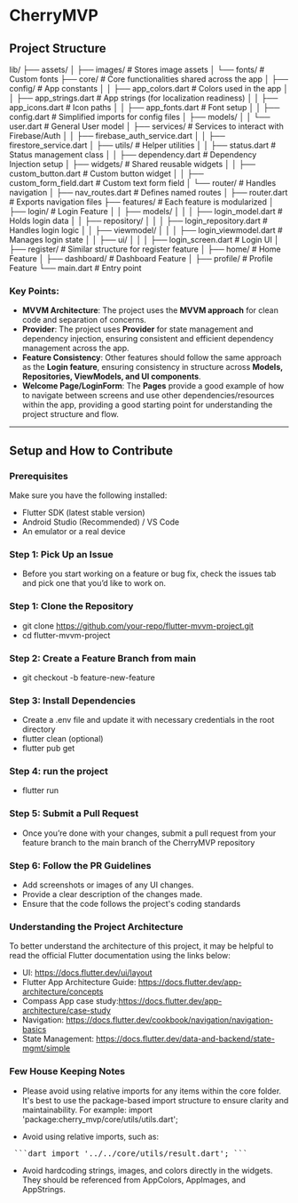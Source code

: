 # CherryMVP
 
## Project Structure

lib/ ├── assets/ │ ├── images/ # Stores image assets  │ └── fonts/ # Custom fonts ├── core/ # Core functionalities shared across the app │ ├── config/ # App constants │ │ ├── app_colors.dart # Colors used in the app │ │ ├── app_strings.dart # App strings (for localization readiness) │ │ ├── app_icons.dart # Icon paths │ │ ├── app_fonts.dart # Font setup │ │ ├── config.dart # Simplified imports for config files │ ├── models/ │ │ └── user.dart # General User model │ ├── services/ # Services to interact with Firebase/Auth │ │ ├── firebase_auth_service.dart │ │ ├── firestore_service.dart │ ├── utils/ # Helper utilities │ │ ├── status.dart # Status management class │ │ ├── dependency.dart # Dependency Injection setup │ ├── widgets/ # Shared reusable widgets │ │ ├── custom_button.dart # Custom button widget │ │ ├── custom_form_field.dart # Custom text form field │ └── router/ # Handles navigation │ ├── nav_routes.dart # Defines named routes │ ├── router.dart # Exports navigation files ├── features/ # Each feature is modularized │ ├── login/ # Login Feature │ │ ├── models/ │ │ │ ├── login_model.dart # Holds login data │ │ ├── repository/ │ │ │ ├── login_repository.dart # Handles login logic │ │ ├── viewmodel/ │ │ │ ├── login_viewmodel.dart # Manages login state │ │ ├── ui/ │ │ │ ├── login_screen.dart # Login UI │ ├── register/ # Similar structure for register feature │ ├── home/ # Home Feature │ ├── dashboard/ # Dashboard Feature │ ├── profile/ # Profile Feature └── main.dart # Entry point

### Key Points:
- **MVVM Architecture**: The project uses the **MVVM approach** for clean code and separation of concerns.
- **Provider**: The project uses **Provider** for state management and dependency injection, ensuring consistent and efficient dependency management across the app.
- **Feature Consistency**: Other features should follow the same approach as the **Login feature**, ensuring consistency in structure across **Models, Repositories, ViewModels, and UI components**.
- **Welcome Page/LoginForm**: The **Pages** provide a good example of how to navigate between screens and use other dependencies/resources within the app, providing a good starting point for understanding the project structure and flow.

---

## Setup and How to Contribute
### Prerequisites

Make sure you have the following installed:

- Flutter SDK (latest stable version)
- Android Studio (Recommended) / VS Code
- An emulator or a real device

### Step 1: Pick Up an Issue
- Before you start working on a feature or bug fix, check the issues tab and pick one that you’d like to work on.

### Step 1: Clone the Repository
- git clone https://github.com/your-repo/flutter-mvvm-project.git
- cd flutter-mvvm-project

### Step 2: Create a Feature Branch from main
- git checkout -b feature-new-feature

### Step 3: Install Dependencies
- Create a .env file and update it with necessary credentials in the root directory
- flutter clean (optional)
- flutter pub get

### Step 4: run the project
- flutter run

### Step 5: Submit a Pull Request
- Once you’re done with your changes, submit a pull request from your feature branch to the main branch of the CherryMVP repository

### Step 6: Follow the PR Guidelines
- Add screenshots or images of any UI changes.
- Provide a clear description of the changes made.
- Ensure that the code follows the project's coding standards

### Understanding the Project Architecture
To better understand the architecture of this project, it may be helpful to read the official Flutter documentation using the links below: 
- UI: https://docs.flutter.dev/ui/layout
- Flutter App Architecture Guide: https://docs.flutter.dev/app-architecture/concepts
- Compass App case study:https://docs.flutter.dev/app-architecture/case-study
- Navigation: https://docs.flutter.dev/cookbook/navigation/navigation-basics
- State Management: https://docs.flutter.dev/data-and-backend/state-mgmt/simple

### Few House Keeping Notes
- Please avoid using relative imports for any items within the core folder. It's best to use the package-based import structure to ensure clarity and maintainability. For example:
import 'package:cherry_mvp/core/utils/utils.dart';

- Avoid using relative imports, such as:
<pre> ```dart import '../../core/utils/result.dart'; ``` </pre>

- Avoid hardcoding strings, images, and colors directly in the widgets. They should be referenced from AppColors, AppImages, and AppStrings.
